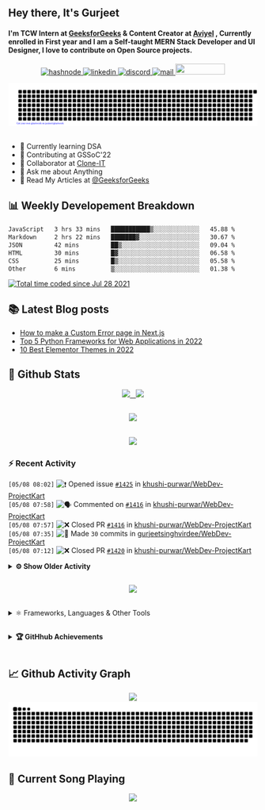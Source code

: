 ## Hey there, It's Gurjeet
#### I'm TCW Intern at [GeeksforGeeks](https://www.geeksforgeeks.org/) & Content Creator at [Aviyel](https://aviyel.com/discussions) , Currently enrolled in First year and I am a Self-taught MERN Stack Developer and UI Designer, I love to contribute on Open Source projects. 

<p align="center">
    <a href="https://gurjeet.hashnode.dev/" target="_blank">
    <img src="https://img.shields.io/badge/@gurjeetsingh-5C87FE?style=for-the-badge&logo=hashnode&logoColor=white" width="130" height="22" alt="hashnode">
    <a href="https://www.linkedin.com/in/gurjeet-singh-virdee-25a476199/" target="_blank">
    <img src="https://img.shields.io/badge/Gurjeet%20Singh%20Virdee-1976D2?style=for-the-badge&logo=linkedin&logoColor=white" width="150" height="22" alt="linkedin">
    <a href="https://discordapp.com/users/916597112882495510" target="_blank">
    <img src="https://img.shields.io/badge/@Guri-5865F2?style=for-the-badge&logo=discord&logoColor=white" width="80" height="22" alt="discord">
    <a href="https://leetcode.com/gurjeetsinghvirdee/" target="_blank">
    <img src="https://img.shields.io/badge/@gurjeetsinghvirdee-FFA116?style=for-the-badge&logo=leetcode&logoColor=white" width="150" height="22" alt="mail">
    <a href = "mailto: gurjeetsinghvirdee@gmail.com" target="_blank"><img src="https://img.shields.io/badge/Say, Hello-D74E43?style=for-the-badge&logo=gmail&logoColor=white" width="100" height="22"></a>
 </p>
 
<p align="center">
    <img src="https://github.com/gurjeetsinghvirdee/gurjeetsinghvirdee/blob/main/gitartwork.svg" />
</p>    
   
 
##         
        
<ul align="left">
  <li> 🏫 Currently learning DSA </li>
  <li> 💜 Contributing at GSSoC'22 </li>
  <li> 🤝 Collaborator at <a href="https://github.com/Rayman-Sodhi/Clone-IT"> Clone-IT </a></li>
  <li> 💬 Ask me about Anything </li>
  <li> 📕 Read My Articles at 
   <a href="https://auth.geeksforgeeks.org/user/gurjeetsinghvirdee/articles" target="_blank">@GeeksforGeeks</a>
 </li>
</ul>  
        
##        
  
## 📊 Weekly Developement Breakdown
  
<!--START_SECTION:waka-->

```text
JavaScript   3 hrs 33 mins   ███████████▒░░░░░░░░░░░░░   45.88 %
Markdown     2 hrs 22 mins   ███████▓░░░░░░░░░░░░░░░░░   30.67 %
JSON         42 mins         ██▒░░░░░░░░░░░░░░░░░░░░░░   09.04 %
HTML         30 mins         █▓░░░░░░░░░░░░░░░░░░░░░░░   06.58 %
CSS          25 mins         █▒░░░░░░░░░░░░░░░░░░░░░░░   05.58 %
Other        6 mins          ▒░░░░░░░░░░░░░░░░░░░░░░░░   01.38 %
```

<!--END_SECTION:waka--> 

<a href="https://wakatime.com/@ff7098eb-56b3-4619-bbbb-86aad0fce365"><img src="https://wakatime.com/badge/user/ff7098eb-56b3-4619-bbbb-86aad0fce365.svg?style=for-the-badge" alt="Total time coded since Jul 28 2021" /></a>
  
    
## 📚 Latest Blog posts
<!-- BLOG-POST-LIST:START -->
- [How to make a Custom Error page in Next.js](https://gurjeet.hashnode.dev/how-to-make-a-custom-error-page-in-nextjs)
- [Top 5 Python Frameworks for Web Applications in 2022](https://gurjeet.hashnode.dev/top-5-python-frameworks-for-web-applications-in-2022)
- [10 Best Elementor Themes in 2022](https://gurjeet.hashnode.dev/10-best-elementor-themes-in-2022)
<!-- BLOG-POST-LIST:END -->  
  
##
        
## 💫 Github Stats
        
<div align="center">
 <a href="https://github-readme-streak-stats.herokuapp.com/?user=gurjeetsinghvirdee&theme=synthwave" target="_blank">
   <img width="45%" src="https://github-readme-streak-stats.herokuapp.com/?user=gurjeetsinghvirdee&theme=synthwave" /> &nbsp;
 </a>
    
 <a href="https://github-readme-stats.vercel.app/api?username=gurjeetsinghvirdee&show_icons=true&theme=synthwave&include_all_commits=true" target="_blank">
  <img width="45%" src="https://github-readme-stats.vercel.app/api?username=gurjeetsinghvirdee&show_icons=true&theme=synthwave&include_all_commits=true" />
 </a>
</div>      
  
##
        
<div align="center">
   <a href="https://github-readme-stats.vercel.app/api/top-langs/?username=gurjeetsinghvirdee&layout=compact&hide=html&theme=synthwave" target="_blank">
       <img width="43%" src="https://github-readme-stats.vercel.app/api/top-langs/?username=gurjeetsinghvirdee&layout=compact&&theme=synthwave" />  
   </a> 
</div>   

##        
  
<p align="center">
  <img src="https://github-profile-summary-cards.vercel.app/api/cards/profile-details?username=gurjeetsinghvirdee&theme=dracula&hide_border=true" />
</p>
        
### ⚡ Recent Activity     
        
<!--START_SECTION:activity-->  
`[05/08 08:02]` <img alt="❗️" src="https://github.com/cheesits456/github-activity-readme/raw/master/icons/issue.png" align="top" height="18"> Opened issue [`#1425`](https://github.com//khushi-purwar/WebDev-ProjectKart/issues/1425 'Markdown IDE') in [khushi-purwar/WebDev-ProjectKart](https://github.com/khushi-purwar/WebDev-ProjectKart)  
`[05/08 07:58]` <img alt="🗣" src="https://github.com/cheesits456/github-activity-readme/raw/master/icons/comment.png" align="top" height="18"> Commented on [`#1416`](https://github.com//khushi-purwar/WebDev-ProjectKart/issues/1416 'Connect Four Game') in [khushi-purwar/WebDev-ProjectKart](https://github.com/khushi-purwar/WebDev-ProjectKart)  
`[05/08 07:57]` <img alt="❌" src="https://github.com/cheesits456/github-activity-readme/raw/master/icons/pr-close.png" align="top" height="18"> Closed PR [`#1416`](https://github.com//khushi-purwar/WebDev-ProjectKart/pull/1416 'Connect Four Game') in [khushi-purwar/WebDev-ProjectKart](https://github.com/khushi-purwar/WebDev-ProjectKart)  
`[05/08 07:35]` <img alt="📝" src="https://github.com/cheesits456/github-activity-readme/raw/master/icons/commit.png" align="top" height="18"> Made `30` commits in [gurjeetsinghvirdee/WebDev-ProjectKart](https://github.com/gurjeetsinghvirdee/WebDev-ProjectKart)  
`[05/08 07:12]` <img alt="❌" src="https://github.com/cheesits456/github-activity-readme/raw/master/icons/pr-close.png" align="top" height="18"> Closed PR [`#1420`](https://github.com//khushi-purwar/WebDev-ProjectKart/pull/1420 'Minor Change in Issue Template') in [khushi-purwar/WebDev-ProjectKart](https://github.com/khushi-purwar/WebDev-ProjectKart)  

<details><summary><b> ⚙️ Show Older Activity</b></summary>

`[05/08 07:11]` <img alt="❌" src="https://github.com/cheesits456/github-activity-readme/raw/master/icons/pr-close.png" align="top" height="18"> Closed PR [`#1414`](https://github.com//khushi-purwar/WebDev-ProjectKart/pull/1414 'Othello Board Web Game') in [khushi-purwar/WebDev-ProjectKart](https://github.com/khushi-purwar/WebDev-ProjectKart)  
`[05/08 07:11]` <img alt="🗣" src="https://github.com/cheesits456/github-activity-readme/raw/master/icons/comment.png" align="top" height="18"> Commented on [`#1414`](https://github.com//khushi-purwar/WebDev-ProjectKart/issues/1414 'Othello Board Web Game') in [khushi-purwar/WebDev-ProjectKart](https://github.com/khushi-purwar/WebDev-ProjectKart)  
`[05/08 06:56]` <img alt="📝" src="https://github.com/cheesits456/github-activity-readme/raw/master/icons/commit.png" align="top" height="18"> Made `2` commits in [khushi-purwar/WebDev-ProjectKart](https://github.com/khushi-purwar/WebDev-ProjectKart)  
`[05/08 06:56]` <img alt="🎉" src="https://github.com/cheesits456/github-activity-readme/raw/master/icons/merge.png" align="top" height="18"> Merged PR [`#1417`](https://github.com//khushi-purwar/WebDev-ProjectKart/pull/1417 'Main website UI and added all projects') in [khushi-purwar/WebDev-ProjectKart](https://github.com/khushi-purwar/WebDev-ProjectKart)  
`[05/08 06:56]` <img alt="❗️" src="https://github.com/cheesits456/github-activity-readme/raw/master/icons/issue.png" align="top" height="18"> Closed issue [`#1333`](https://github.com//khushi-purwar/WebDev-ProjectKart/issues/1333 'Fix the Ui of website + Link all projects') in [khushi-purwar/WebDev-ProjectKart](https://github.com/khushi-purwar/WebDev-ProjectKart)  
`[05/08 06:55]` <img alt="🔍" src="https://github.com/cheesits456/github-activity-readme/raw/master/icons/review.png" align="top" height="18"> Reviewed [`#1417`](https://github.com//khushi-purwar/WebDev-ProjectKart/pull/1417 'Main website UI and added all projects') in [khushi-purwar/WebDev-ProjectKart](https://github.com/khushi-purwar/WebDev-ProjectKart)  
`[05/08 06:35]` <img alt="🔍" src="https://github.com/cheesits456/github-activity-readme/raw/master/icons/review.png" align="top" height="18"> Reviewed [`#1224`](https://github.com//khushi-purwar/WebDev-ProjectKart/pull/1224 'Added Virtual Keyboard ') in [khushi-purwar/WebDev-ProjectKart](https://github.com/khushi-purwar/WebDev-ProjectKart)  
`[05/08 06:34]` <img alt="🗣" src="https://github.com/cheesits456/github-activity-readme/raw/master/icons/comment.png" align="top" height="18"> Commented on [`#1224`](https://github.com//khushi-purwar/WebDev-ProjectKart/issues/1224 'Added Virtual Keyboard ') in [khushi-purwar/WebDev-ProjectKart](https://github.com/khushi-purwar/WebDev-ProjectKart)  
`[05/08 06:03]` <img alt="🗣" src="https://github.com/cheesits456/github-activity-readme/raw/master/icons/comment.png" align="top" height="18"> Commented on [`#1224`](https://github.com//khushi-purwar/WebDev-ProjectKart/issues/1224 'Added Virtual Keyboard ') in [khushi-purwar/WebDev-ProjectKart](https://github.com/khushi-purwar/WebDev-ProjectKart)  
`[05/08 04:02]` <img alt="🗣" src="https://github.com/cheesits456/github-activity-readme/raw/master/icons/comment.png" align="top" height="18"> Commented on [`#1333`](https://github.com//khushi-purwar/WebDev-ProjectKart/issues/1333 'Fix the Ui of website + Link all projects') in [khushi-purwar/WebDev-ProjectKart](https://github.com/khushi-purwar/WebDev-ProjectKart)  
`[05/07 18:35]` <img alt="📝" src="https://github.com/cheesits456/github-activity-readme/raw/master/icons/commit.png" align="top" height="18"> Made `2` commits in [khushi-purwar/WebDev-ProjectKart](https://github.com/khushi-purwar/WebDev-ProjectKart)  
`[05/07 18:35]` <img alt="🎉" src="https://github.com/cheesits456/github-activity-readme/raw/master/icons/merge.png" align="top" height="18"> Merged PR [`#1354`](https://github.com//khushi-purwar/WebDev-ProjectKart/pull/1354 'Menu') in [khushi-purwar/WebDev-ProjectKart](https://github.com/khushi-purwar/WebDev-ProjectKart)  
`[05/07 18:35]` <img alt="❗️" src="https://github.com/cheesits456/github-activity-readme/raw/master/icons/issue.png" align="top" height="18"> Closed issue [`#1352`](https://github.com//khushi-purwar/WebDev-ProjectKart/issues/1352 'Animated Menu') in [khushi-purwar/WebDev-ProjectKart](https://github.com/khushi-purwar/WebDev-ProjectKart)  
`[05/07 18:35]` <img alt="🔍" src="https://github.com/cheesits456/github-activity-readme/raw/master/icons/review.png" align="top" height="18"> Reviewed [`#1354`](https://github.com//khushi-purwar/WebDev-ProjectKart/pull/1354 'Menu') in [khushi-purwar/WebDev-ProjectKart](https://github.com/khushi-purwar/WebDev-ProjectKart)  
`[05/07 18:32]` <img alt="🎉" src="https://github.com/cheesits456/github-activity-readme/raw/master/icons/merge.png" align="top" height="18"> Merged PR [`#1356`](https://github.com//khushi-purwar/WebDev-ProjectKart/pull/1356 'Add to cart') in [khushi-purwar/WebDev-ProjectKart](https://github.com/khushi-purwar/WebDev-ProjectKart)  
`[05/07 18:32]` <img alt="📝" src="https://github.com/cheesits456/github-activity-readme/raw/master/icons/commit.png" align="top" height="18"> Made `2` commits in [khushi-purwar/WebDev-ProjectKart](https://github.com/khushi-purwar/WebDev-ProjectKart)  
`[05/07 18:32]` <img alt="❗️" src="https://github.com/cheesits456/github-activity-readme/raw/master/icons/issue.png" align="top" height="18"> Closed issue [`#1355`](https://github.com//khushi-purwar/WebDev-ProjectKart/issues/1355 'Add to Cart') in [khushi-purwar/WebDev-ProjectKart](https://github.com/khushi-purwar/WebDev-ProjectKart)  
`[05/07 18:32]` <img alt="🔍" src="https://github.com/cheesits456/github-activity-readme/raw/master/icons/review.png" align="top" height="18"> Reviewed [`#1356`](https://github.com//khushi-purwar/WebDev-ProjectKart/pull/1356 'Add to cart') in [khushi-purwar/WebDev-ProjectKart](https://github.com/khushi-purwar/WebDev-ProjectKart)  
`[05/07 18:25]` <img alt="📝" src="https://github.com/cheesits456/github-activity-readme/raw/master/icons/commit.png" align="top" height="18"> Made `2` commits in [khushi-purwar/WebDev-ProjectKart](https://github.com/khushi-purwar/WebDev-ProjectKart)  
`[05/07 18:25]` <img alt="🎉" src="https://github.com/cheesits456/github-activity-readme/raw/master/icons/merge.png" align="top" height="18"> Merged PR [`#1387`](https://github.com//khushi-purwar/WebDev-ProjectKart/pull/1387 'Added Drag and Drop website') in [khushi-purwar/WebDev-ProjectKart](https://github.com/khushi-purwar/WebDev-ProjectKart)  
`[05/07 18:25]` <img alt="❗️" src="https://github.com/cheesits456/github-activity-readme/raw/master/icons/issue.png" align="top" height="18"> Closed issue [`#1371`](https://github.com//khushi-purwar/WebDev-ProjectKart/issues/1371 'Drag and drop image website') in [khushi-purwar/WebDev-ProjectKart](https://github.com/khushi-purwar/WebDev-ProjectKart)  
`[05/07 18:24]` <img alt="🔍" src="https://github.com/cheesits456/github-activity-readme/raw/master/icons/review.png" align="top" height="18"> Reviewed [`#1387`](https://github.com//khushi-purwar/WebDev-ProjectKart/pull/1387 'Added Drag and Drop website') in [khushi-purwar/WebDev-ProjectKart](https://github.com/khushi-purwar/WebDev-ProjectKart)  
`[05/07 18:21]` <img alt="📝" src="https://github.com/cheesits456/github-activity-readme/raw/master/icons/commit.png" align="top" height="18"> Made `1` commit in [gurjeetsinghvirdee/WebDev-ProjectKart](https://github.com/gurjeetsinghvirdee/WebDev-ProjectKart)  
`[05/07 18:20]` <img alt="❗️" src="https://github.com/cheesits456/github-activity-readme/raw/master/icons/issue.png" align="top" height="18"> Closed issue [`#1310`](https://github.com//khushi-purwar/WebDev-ProjectKart/issues/1310 'Pacmac Game') in [khushi-purwar/WebDev-ProjectKart](https://github.com/khushi-purwar/WebDev-ProjectKart)  
`[05/07 18:20]` <img alt="📝" src="https://github.com/cheesits456/github-activity-readme/raw/master/icons/commit.png" align="top" height="18"> Made `3` commits in [khushi-purwar/WebDev-ProjectKart](https://github.com/khushi-purwar/WebDev-ProjectKart)  
`[05/07 18:20]` <img alt="🎉" src="https://github.com/cheesits456/github-activity-readme/raw/master/icons/merge.png" align="top" height="18"> Merged PR [`#1376`](https://github.com//khushi-purwar/WebDev-ProjectKart/pull/1376 'Pacman game') in [khushi-purwar/WebDev-ProjectKart](https://github.com/khushi-purwar/WebDev-ProjectKart)  
`[05/07 18:19]` <img alt="🔍" src="https://github.com/cheesits456/github-activity-readme/raw/master/icons/review.png" align="top" height="18"> Reviewed [`#1376`](https://github.com//khushi-purwar/WebDev-ProjectKart/pull/1376 'Pacman game') in [khushi-purwar/WebDev-ProjectKart](https://github.com/khushi-purwar/WebDev-ProjectKart)  
`[05/07 18:19]` <img alt="❗️" src="https://github.com/cheesits456/github-activity-readme/raw/master/icons/issue.png" align="top" height="18"> Closed issue [`#1377`](https://github.com//khushi-purwar/WebDev-ProjectKart/issues/1377 'Quiz App ') in [khushi-purwar/WebDev-ProjectKart](https://github.com/khushi-purwar/WebDev-ProjectKart)  
`[05/07 18:19]` <img alt="📝" src="https://github.com/cheesits456/github-activity-readme/raw/master/icons/commit.png" align="top" height="18"> Made `10` commits in [khushi-purwar/WebDev-ProjectKart](https://github.com/khushi-purwar/WebDev-ProjectKart)  
`[05/07 18:19]` <img alt="🎉" src="https://github.com/cheesits456/github-activity-readme/raw/master/icons/merge.png" align="top" height="18"> Merged PR [`#1378`](https://github.com//khushi-purwar/WebDev-ProjectKart/pull/1378 'Added Quiz app') in [khushi-purwar/WebDev-ProjectKart](https://github.com/khushi-purwar/WebDev-ProjectKart)  
`[05/07 18:18]` <img alt="🔍" src="https://github.com/cheesits456/github-activity-readme/raw/master/icons/review.png" align="top" height="18"> Reviewed [`#1378`](https://github.com//khushi-purwar/WebDev-ProjectKart/pull/1378 'Added Quiz app') in [khushi-purwar/WebDev-ProjectKart](https://github.com/khushi-purwar/WebDev-ProjectKart)  
`[05/07 18:17]` <img alt="📝" src="https://github.com/cheesits456/github-activity-readme/raw/master/icons/commit.png" align="top" height="18"> Made `3` commits in [khushi-purwar/WebDev-ProjectKart](https://github.com/khushi-purwar/WebDev-ProjectKart)  
`[05/07 18:17]` <img alt="🎉" src="https://github.com/cheesits456/github-activity-readme/raw/master/icons/merge.png" align="top" height="18"> Merged PR [`#1369`](https://github.com//khushi-purwar/WebDev-ProjectKart/pull/1369 'Nft') in [khushi-purwar/WebDev-ProjectKart](https://github.com/khushi-purwar/WebDev-ProjectKart)  
`[05/07 18:17]` <img alt="❗️" src="https://github.com/cheesits456/github-activity-readme/raw/master/icons/issue.png" align="top" height="18"> Closed issue [`#1357`](https://github.com//khushi-purwar/WebDev-ProjectKart/issues/1357 'Cool Nft Viewer') in [khushi-purwar/WebDev-ProjectKart](https://github.com/khushi-purwar/WebDev-ProjectKart)  
`[05/07 18:17]` <img alt="🔍" src="https://github.com/cheesits456/github-activity-readme/raw/master/icons/review.png" align="top" height="18"> Reviewed [`#1369`](https://github.com//khushi-purwar/WebDev-ProjectKart/pull/1369 'Nft') in [khushi-purwar/WebDev-ProjectKart](https://github.com/khushi-purwar/WebDev-ProjectKart)  
`[05/07 18:16]` <img alt="📝" src="https://github.com/cheesits456/github-activity-readme/raw/master/icons/commit.png" align="top" height="18"> Made `2` commits in [khushi-purwar/WebDev-ProjectKart](https://github.com/khushi-purwar/WebDev-ProjectKart)  
`[05/07 18:16]` <img alt="🎉" src="https://github.com/cheesits456/github-activity-readme/raw/master/icons/merge.png" align="top" height="18"> Merged PR [`#1368`](https://github.com//khushi-purwar/WebDev-ProjectKart/pull/1368 'Added digital calculator') in [khushi-purwar/WebDev-ProjectKart](https://github.com/khushi-purwar/WebDev-ProjectKart)  
`[05/07 18:16]` <img alt="❗️" src="https://github.com/cheesits456/github-activity-readme/raw/master/icons/issue.png" align="top" height="18"> Closed issue [`#1345`](https://github.com//khushi-purwar/WebDev-ProjectKart/issues/1345 'Digital calculator') in [khushi-purwar/WebDev-ProjectKart](https://github.com/khushi-purwar/WebDev-ProjectKart)  
`[05/07 18:16]` <img alt="🔍" src="https://github.com/cheesits456/github-activity-readme/raw/master/icons/review.png" align="top" height="18"> Reviewed [`#1368`](https://github.com//khushi-purwar/WebDev-ProjectKart/pull/1368 'Added digital calculator') in [khushi-purwar/WebDev-ProjectKart](https://github.com/khushi-purwar/WebDev-ProjectKart)  
`[05/07 18:15]` <img alt="📝" src="https://github.com/cheesits456/github-activity-readme/raw/master/icons/commit.png" align="top" height="18"> Made `2` commits in [khushi-purwar/WebDev-ProjectKart](https://github.com/khushi-purwar/WebDev-ProjectKart)  
`[05/07 18:15]` <img alt="🎉" src="https://github.com/cheesits456/github-activity-readme/raw/master/icons/merge.png" align="top" height="18"> Merged PR [`#1372`](https://github.com//khushi-purwar/WebDev-ProjectKart/pull/1372 'Added Movie review website') in [khushi-purwar/WebDev-ProjectKart](https://github.com/khushi-purwar/WebDev-ProjectKart)  
`[05/07 18:15]` <img alt="❗️" src="https://github.com/cheesits456/github-activity-readme/raw/master/icons/issue.png" align="top" height="18"> Closed issue [`#1189`](https://github.com//khushi-purwar/WebDev-ProjectKart/issues/1189 'Adding Movie review and trailer viewer website') in [khushi-purwar/WebDev-ProjectKart](https://github.com/khushi-purwar/WebDev-ProjectKart)  
`[05/07 18:14]` <img alt="🔍" src="https://github.com/cheesits456/github-activity-readme/raw/master/icons/review.png" align="top" height="18"> Reviewed [`#1372`](https://github.com//khushi-purwar/WebDev-ProjectKart/pull/1372 'Added Movie review website') in [khushi-purwar/WebDev-ProjectKart](https://github.com/khushi-purwar/WebDev-ProjectKart)  
`[05/07 18:14]` <img alt="📝" src="https://github.com/cheesits456/github-activity-readme/raw/master/icons/commit.png" align="top" height="18"> Made `2` commits in [khushi-purwar/WebDev-ProjectKart](https://github.com/khushi-purwar/WebDev-ProjectKart)  
`[05/07 18:14]` <img alt="🎉" src="https://github.com/cheesits456/github-activity-readme/raw/master/icons/merge.png" align="top" height="18"> Merged PR [`#1362`](https://github.com//khushi-purwar/WebDev-ProjectKart/pull/1362 'Added news taking website') in [khushi-purwar/WebDev-ProjectKart](https://github.com/khushi-purwar/WebDev-ProjectKart)  
`[05/07 18:14]` <img alt="❗️" src="https://github.com/cheesits456/github-activity-readme/raw/master/icons/issue.png" align="top" height="18"> Closed issue [`#1344`](https://github.com//khushi-purwar/WebDev-ProjectKart/issues/1344 'News website') in [khushi-purwar/WebDev-ProjectKart](https://github.com/khushi-purwar/WebDev-ProjectKart)  
`[05/07 18:13]` <img alt="🔍" src="https://github.com/cheesits456/github-activity-readme/raw/master/icons/review.png" align="top" height="18"> Reviewed [`#1362`](https://github.com//khushi-purwar/WebDev-ProjectKart/pull/1362 'Added news taking website') in [khushi-purwar/WebDev-ProjectKart](https://github.com/khushi-purwar/WebDev-ProjectKart)  
`[05/07 18:12]` <img alt="✅" src="https://github.com/cheesits456/github-activity-readme/raw/master/icons/pr-open.png" align="top" height="18"> Opened PR [`#1392`](https://github.com//khushi-purwar/WebDev-ProjectKart/pull/1392 'Skype Clone') in [khushi-purwar/WebDev-ProjectKart](https://github.com/khushi-purwar/WebDev-ProjectKart)  
`[05/07 18:10]` <img alt="❗️" src="https://github.com/cheesits456/github-activity-readme/raw/master/icons/issue.png" align="top" height="18"> Opened issue [`#1391`](https://github.com//khushi-purwar/WebDev-ProjectKart/issues/1391 'Skype clone') in [khushi-purwar/WebDev-ProjectKart](https://github.com/khushi-purwar/WebDev-ProjectKart)  
`[05/07 18:09]` <img alt="📂" src="https://github.com/cheesits456/github-activity-readme/raw/master/icons/create-branch.png" align="top" height="18"> Created branch [`skype`](https://github.com/gurjeetsinghvirdee/WebDev-ProjectKart/tree/skype) in [gurjeetsinghvirdee/WebDev-ProjectKart](https://github.com/gurjeetsinghvirdee/WebDev-ProjectKart)  
`[05/07 17:57]` <img alt="📝" src="https://github.com/cheesits456/github-activity-readme/raw/master/icons/commit.png" align="top" height="18"> Made `8` commits in [gurjeetsinghvirdee/WebDev-ProjectKart](https://github.com/gurjeetsinghvirdee/WebDev-ProjectKart)  
`[05/07 17:56]` <img alt="🎉" src="https://github.com/cheesits456/github-activity-readme/raw/master/icons/merge.png" align="top" height="18"> Merged PR [`#1373`](https://github.com//khushi-purwar/WebDev-ProjectKart/pull/1373 'Rocket Animation') in [khushi-purwar/WebDev-ProjectKart](https://github.com/khushi-purwar/WebDev-ProjectKart)  
`[05/07 17:56]` <img alt="📝" src="https://github.com/cheesits456/github-activity-readme/raw/master/icons/commit.png" align="top" height="18"> Made `2` commits in [khushi-purwar/WebDev-ProjectKart](https://github.com/khushi-purwar/WebDev-ProjectKart)  
`[05/07 17:56]` <img alt="❗️" src="https://github.com/cheesits456/github-activity-readme/raw/master/icons/issue.png" align="top" height="18"> Closed issue [`#1370`](https://github.com//khushi-purwar/WebDev-ProjectKart/issues/1370 'Rocket Drive') in [khushi-purwar/WebDev-ProjectKart](https://github.com/khushi-purwar/WebDev-ProjectKart)  
`[05/07 17:55]` <img alt="🔍" src="https://github.com/cheesits456/github-activity-readme/raw/master/icons/review.png" align="top" height="18"> Reviewed [`#1373`](https://github.com//khushi-purwar/WebDev-ProjectKart/pull/1373 'Rocket Animation') in [khushi-purwar/WebDev-ProjectKart](https://github.com/khushi-purwar/WebDev-ProjectKart)  
`[05/07 17:54]` <img alt="📝" src="https://github.com/cheesits456/github-activity-readme/raw/master/icons/commit.png" align="top" height="18"> Made `4` commits in [khushi-purwar/WebDev-ProjectKart](https://github.com/khushi-purwar/WebDev-ProjectKart)  
`[05/07 17:54]` <img alt="🎉" src="https://github.com/cheesits456/github-activity-readme/raw/master/icons/merge.png" align="top" height="18"> Merged PR [`#1379`](https://github.com//khushi-purwar/WebDev-ProjectKart/pull/1379 'Find me') in [khushi-purwar/WebDev-ProjectKart](https://github.com/khushi-purwar/WebDev-ProjectKart)  
`[05/07 17:54]` <img alt="❗️" src="https://github.com/cheesits456/github-activity-readme/raw/master/icons/issue.png" align="top" height="18"> Closed issue [`#1283`](https://github.com//khushi-purwar/WebDev-ProjectKart/issues/1283 'Find me!') in [khushi-purwar/WebDev-ProjectKart](https://github.com/khushi-purwar/WebDev-ProjectKart)  
`[05/07 17:54]` <img alt="🔍" src="https://github.com/cheesits456/github-activity-readme/raw/master/icons/review.png" align="top" height="18"> Reviewed [`#1379`](https://github.com//khushi-purwar/WebDev-ProjectKart/pull/1379 'Find me') in [khushi-purwar/WebDev-ProjectKart](https://github.com/khushi-purwar/WebDev-ProjectKart)  
`[05/07 17:53]` <img alt="📝" src="https://github.com/cheesits456/github-activity-readme/raw/master/icons/commit.png" align="top" height="18"> Made `2` commits in [khushi-purwar/WebDev-ProjectKart](https://github.com/khushi-purwar/WebDev-ProjectKart)  
`[05/07 17:53]` <img alt="🎉" src="https://github.com/cheesits456/github-activity-readme/raw/master/icons/merge.png" align="top" height="18"> Merged PR [`#1388`](https://github.com//khushi-purwar/WebDev-ProjectKart/pull/1388 'Added covid-19 website') in [khushi-purwar/WebDev-ProjectKart](https://github.com/khushi-purwar/WebDev-ProjectKart)  
`[05/07 17:53]` <img alt="❗️" src="https://github.com/cheesits456/github-activity-readme/raw/master/icons/issue.png" align="top" height="18"> Closed issue [`#1348`](https://github.com//khushi-purwar/WebDev-ProjectKart/issues/1348 'Coronavirus information website') in [khushi-purwar/WebDev-ProjectKart](https://github.com/khushi-purwar/WebDev-ProjectKart)  
`[05/07 17:53]` <img alt="🔍" src="https://github.com/cheesits456/github-activity-readme/raw/master/icons/review.png" align="top" height="18"> Reviewed [`#1388`](https://github.com//khushi-purwar/WebDev-ProjectKart/pull/1388 'Added covid-19 website') in [khushi-purwar/WebDev-ProjectKart](https://github.com/khushi-purwar/WebDev-ProjectKart)  
`[05/07 17:51]` <img alt="📝" src="https://github.com/cheesits456/github-activity-readme/raw/master/icons/commit.png" align="top" height="18"> Made `15` commits in [gurjeetsinghvirdee/WebDev-ProjectKart](https://github.com/gurjeetsinghvirdee/WebDev-ProjectKart)  
`[05/07 17:24]` <img alt="📝" src="https://github.com/cheesits456/github-activity-readme/raw/master/icons/commit.png" align="top" height="18"> Made `2` commits in [khushi-purwar/WebDev-ProjectKart](https://github.com/khushi-purwar/WebDev-ProjectKart)  
`[05/07 17:24]` <img alt="🎉" src="https://github.com/cheesits456/github-activity-readme/raw/master/icons/merge.png" align="top" height="18"> Merged PR [`#1386`](https://github.com//khushi-purwar/WebDev-ProjectKart/pull/1386 'Advance mp3 player files added') in [khushi-purwar/WebDev-ProjectKart](https://github.com/khushi-purwar/WebDev-ProjectKart)  
`[05/07 17:24]` <img alt="❗️" src="https://github.com/cheesits456/github-activity-readme/raw/master/icons/issue.png" align="top" height="18"> Closed issue [`#1335`](https://github.com//khushi-purwar/WebDev-ProjectKart/issues/1335 'Advance Mp3 player (Spotify Clone)') in [khushi-purwar/WebDev-ProjectKart](https://github.com/khushi-purwar/WebDev-ProjectKart)  
`[05/07 17:24]` <img alt="🔍" src="https://github.com/cheesits456/github-activity-readme/raw/master/icons/review.png" align="top" height="18"> Reviewed [`#1386`](https://github.com//khushi-purwar/WebDev-ProjectKart/pull/1386 'Advance mp3 player files added') in [khushi-purwar/WebDev-ProjectKart](https://github.com/khushi-purwar/WebDev-ProjectKart)  
`[05/07 17:08]` <img alt="🗣" src="https://github.com/cheesits456/github-activity-readme/raw/master/icons/comment.png" align="top" height="18"> Commented on [`#1353`](https://github.com//khushi-purwar/WebDev-ProjectKart/issues/1353 'Car game') in [khushi-purwar/WebDev-ProjectKart](https://github.com/khushi-purwar/WebDev-ProjectKart)  
`[05/07 17:07]` <img alt="🎉" src="https://github.com/cheesits456/github-activity-readme/raw/master/icons/merge.png" align="top" height="18"> Merged PR [`#1385`](https://github.com//khushi-purwar/WebDev-ProjectKart/pull/1385 'Email Extractor') in [khushi-purwar/WebDev-ProjectKart](https://github.com/khushi-purwar/WebDev-ProjectKart)  
`[05/07 17:07]` <img alt="📝" src="https://github.com/cheesits456/github-activity-readme/raw/master/icons/commit.png" align="top" height="18"> Made `3` commits in [khushi-purwar/WebDev-ProjectKart](https://github.com/khushi-purwar/WebDev-ProjectKart)  
`[05/07 17:07]` <img alt="❗️" src="https://github.com/cheesits456/github-activity-readme/raw/master/icons/issue.png" align="top" height="18"> Closed issue [`#1306`](https://github.com//khushi-purwar/WebDev-ProjectKart/issues/1306 'Email Extractor') in [khushi-purwar/WebDev-ProjectKart](https://github.com/khushi-purwar/WebDev-ProjectKart)  
`[05/07 17:06]` <img alt="🔍" src="https://github.com/cheesits456/github-activity-readme/raw/master/icons/review.png" align="top" height="18"> Reviewed [`#1385`](https://github.com//khushi-purwar/WebDev-ProjectKart/pull/1385 'Email Extractor') in [khushi-purwar/WebDev-ProjectKart](https://github.com/khushi-purwar/WebDev-ProjectKart)  
`[05/07 17:05]` <img alt="📝" src="https://github.com/cheesits456/github-activity-readme/raw/master/icons/commit.png" align="top" height="18"> Made `2` commits in [khushi-purwar/WebDev-ProjectKart](https://github.com/khushi-purwar/WebDev-ProjectKart)  
`[05/07 17:05]` <img alt="🎉" src="https://github.com/cheesits456/github-activity-readme/raw/master/icons/merge.png" align="top" height="18"> Merged PR [`#1353`](https://github.com//khushi-purwar/WebDev-ProjectKart/pull/1353 'Car game') in [khushi-purwar/WebDev-ProjectKart](https://github.com/khushi-purwar/WebDev-ProjectKart)  
`[05/07 17:05]` <img alt="❗️" src="https://github.com/cheesits456/github-activity-readme/raw/master/icons/issue.png" align="top" height="18"> Closed issue [`#1351`](https://github.com//khushi-purwar/WebDev-ProjectKart/issues/1351 'Car Game') in [khushi-purwar/WebDev-ProjectKart](https://github.com/khushi-purwar/WebDev-ProjectKart)  
`[05/07 17:04]` <img alt="🔍" src="https://github.com/cheesits456/github-activity-readme/raw/master/icons/review.png" align="top" height="18"> Reviewed [`#1353`](https://github.com//khushi-purwar/WebDev-ProjectKart/pull/1353 'Car game') in [khushi-purwar/WebDev-ProjectKart](https://github.com/khushi-purwar/WebDev-ProjectKart)  
`[05/07 17:03]` <img alt="📝" src="https://github.com/cheesits456/github-activity-readme/raw/master/icons/commit.png" align="top" height="18"> Made `2` commits in [khushi-purwar/WebDev-ProjectKart](https://github.com/khushi-purwar/WebDev-ProjectKart)  
`[05/07 17:03]` <img alt="🎉" src="https://github.com/cheesits456/github-activity-readme/raw/master/icons/merge.png" align="top" height="18"> Merged PR [`#1383`](https://github.com//khushi-purwar/WebDev-ProjectKart/pull/1383 'Speech Command Listener ') in [khushi-purwar/WebDev-ProjectKart](https://github.com/khushi-purwar/WebDev-ProjectKart)  
`[05/07 17:03]` <img alt="❗️" src="https://github.com/cheesits456/github-activity-readme/raw/master/icons/issue.png" align="top" height="18"> Closed issue [`#1336`](https://github.com//khushi-purwar/WebDev-ProjectKart/issues/1336 'Speech Command Listener') in [khushi-purwar/WebDev-ProjectKart](https://github.com/khushi-purwar/WebDev-ProjectKart)  
`[05/07 17:03]` <img alt="🔍" src="https://github.com/cheesits456/github-activity-readme/raw/master/icons/review.png" align="top" height="18"> Reviewed [`#1383`](https://github.com//khushi-purwar/WebDev-ProjectKart/pull/1383 'Speech Command Listener ') in [khushi-purwar/WebDev-ProjectKart](https://github.com/khushi-purwar/WebDev-ProjectKart)  
`[05/07 17:02]` <img alt="📝" src="https://github.com/cheesits456/github-activity-readme/raw/master/icons/commit.png" align="top" height="18"> Made `2` commits in [khushi-purwar/WebDev-ProjectKart](https://github.com/khushi-purwar/WebDev-ProjectKart)  
`[05/07 17:02]` <img alt="❗️" src="https://github.com/cheesits456/github-activity-readme/raw/master/icons/issue.png" align="top" height="18"> Closed issue [`#1346`](https://github.com//khushi-purwar/WebDev-ProjectKart/issues/1346 'Get and post  request making  website') in [khushi-purwar/WebDev-ProjectKart](https://github.com/khushi-purwar/WebDev-ProjectKart)  
`[05/07 17:02]` <img alt="🎉" src="https://github.com/cheesits456/github-activity-readme/raw/master/icons/merge.png" align="top" height="18"> Merged PR [`#1380`](https://github.com//khushi-purwar/WebDev-ProjectKart/pull/1380 'Added PostMaster website') in [khushi-purwar/WebDev-ProjectKart](https://github.com/khushi-purwar/WebDev-ProjectKart)  
`[05/07 17:01]` <img alt="🔍" src="https://github.com/cheesits456/github-activity-readme/raw/master/icons/review.png" align="top" height="18"> Reviewed [`#1380`](https://github.com//khushi-purwar/WebDev-ProjectKart/pull/1380 'Added PostMaster website') in [khushi-purwar/WebDev-ProjectKart](https://github.com/khushi-purwar/WebDev-ProjectKart)  
`[05/07 16:40]` <img alt="📝" src="https://github.com/cheesits456/github-activity-readme/raw/master/icons/commit.png" align="top" height="18"> Made `1` commit in [gurjeetsinghvirdee/WebDev-ProjectKart](https://github.com/gurjeetsinghvirdee/WebDev-ProjectKart)  
`[05/07 16:38]` <img alt="✅" src="https://github.com/cheesits456/github-activity-readme/raw/master/icons/pr-open.png" align="top" height="18"> Opened PR [`#1384`](https://github.com//khushi-purwar/WebDev-ProjectKart/pull/1384 'Unsplash Clone') in [khushi-purwar/WebDev-ProjectKart](https://github.com/khushi-purwar/WebDev-ProjectKart)  
`[05/07 16:34]` <img alt="📝" src="https://github.com/cheesits456/github-activity-readme/raw/master/icons/commit.png" align="top" height="18"> Made `4` commits in [khushi-purwar/WebDev-ProjectKart](https://github.com/khushi-purwar/WebDev-ProjectKart)  
`[05/07 16:34]` <img alt="🎉" src="https://github.com/cheesits456/github-activity-readme/raw/master/icons/merge.png" align="top" height="18"> Merged PR [`#1381`](https://github.com//khushi-purwar/WebDev-ProjectKart/pull/1381 'furniture store website ') in [khushi-purwar/WebDev-ProjectKart](https://github.com/khushi-purwar/WebDev-ProjectKart)  
`[05/07 16:31]` <img alt="🔍" src="https://github.com/cheesits456/github-activity-readme/raw/master/icons/review.png" align="top" height="18"> Reviewed [`#1381`](https://github.com//khushi-purwar/WebDev-ProjectKart/pull/1381 'furniture store website ') in [khushi-purwar/WebDev-ProjectKart](https://github.com/khushi-purwar/WebDev-ProjectKart)  
`[05/07 16:26]` <img alt="🔍" src="https://github.com/cheesits456/github-activity-readme/raw/master/icons/review.png" align="top" height="18"> Reviewed [`#1381`](https://github.com//khushi-purwar/WebDev-ProjectKart/pull/1381 'furniture store website ') in [khushi-purwar/WebDev-ProjectKart](https://github.com/khushi-purwar/WebDev-ProjectKart)  
`[05/07 16:23]` <img alt="📂" src="https://github.com/cheesits456/github-activity-readme/raw/master/icons/create-branch.png" align="top" height="18"> Created branch [`splash`](https://github.com/gurjeetsinghvirdee/WebDev-ProjectKart/tree/splash) in [gurjeetsinghvirdee/WebDev-ProjectKart](https://github.com/gurjeetsinghvirdee/WebDev-ProjectKart)  
`[05/07 16:21]` <img alt="❗️" src="https://github.com/cheesits456/github-activity-readme/raw/master/icons/issue.png" align="top" height="18"> Opened issue [`#1382`](https://github.com//khushi-purwar/WebDev-ProjectKart/issues/1382 'Unsplash Clone') in [khushi-purwar/WebDev-ProjectKart](https://github.com/khushi-purwar/WebDev-ProjectKart)  
`[05/07 15:55]` <img alt="🗣" src="https://github.com/cheesits456/github-activity-readme/raw/master/icons/comment.png" align="top" height="18"> Commented on [`#1375`](https://github.com//khushi-purwar/WebDev-ProjectKart/issues/1375 'Plagiarism Checker App') in [khushi-purwar/WebDev-ProjectKart](https://github.com/khushi-purwar/WebDev-ProjectKart)  
`[05/07 15:12]` <img alt="🗣" src="https://github.com/cheesits456/github-activity-readme/raw/master/icons/comment.png" align="top" height="18"> Commented on [`#1371`](https://github.com//khushi-purwar/WebDev-ProjectKart/issues/1371 'Drag and drop image website') in [khushi-purwar/WebDev-ProjectKart](https://github.com/khushi-purwar/WebDev-ProjectKart)  
`[05/07 14:54]` <img alt="📝" src="https://github.com/cheesits456/github-activity-readme/raw/master/icons/commit.png" align="top" height="18"> Made `2` commits in [gurjeetsinghvirdee/WebDev-ProjectKart](https://github.com/gurjeetsinghvirdee/WebDev-ProjectKart)  
`[05/07 14:51]` <img alt="🗣" src="https://github.com/cheesits456/github-activity-readme/raw/master/icons/comment.png" align="top" height="18"> Commented on [`#1333`](https://github.com//khushi-purwar/WebDev-ProjectKart/issues/1333 'Fix the Ui of website + Link all projects') in [khushi-purwar/WebDev-ProjectKart](https://github.com/khushi-purwar/WebDev-ProjectKart)  
`[05/07 14:50]` <img alt="📝" src="https://github.com/cheesits456/github-activity-readme/raw/master/icons/commit.png" align="top" height="18"> Made `2` commits in [khushi-purwar/WebDev-ProjectKart](https://github.com/khushi-purwar/WebDev-ProjectKart)  
`[05/07 14:50]` <img alt="🎉" src="https://github.com/cheesits456/github-activity-readme/raw/master/icons/merge.png" align="top" height="18"> Merged PR [`#1367`](https://github.com//khushi-purwar/WebDev-ProjectKart/pull/1367 'deleted some projects') in [khushi-purwar/WebDev-ProjectKart](https://github.com/khushi-purwar/WebDev-ProjectKart)  
`[05/07 14:50]` <img alt="✅" src="https://github.com/cheesits456/github-activity-readme/raw/master/icons/pr-open.png" align="top" height="18"> Opened PR [`#1367`](https://github.com//khushi-purwar/WebDev-ProjectKart/pull/1367 'deleted some projects') in [khushi-purwar/WebDev-ProjectKart](https://github.com/khushi-purwar/WebDev-ProjectKart)  
`[05/07 14:40]` <img alt="📂" src="https://github.com/cheesits456/github-activity-readme/raw/master/icons/create-branch.png" align="top" height="18"> Created branch [`del`](https://github.com/gurjeetsinghvirdee/WebDev-ProjectKart/tree/del) in [gurjeetsinghvirdee/WebDev-ProjectKart](https://github.com/gurjeetsinghvirdee/WebDev-ProjectKart)  
`[05/07 14:38]` <img alt="📝" src="https://github.com/cheesits456/github-activity-readme/raw/master/icons/commit.png" align="top" height="18"> Made `9` commits in [gurjeetsinghvirdee/WebDev-ProjectKart](https://github.com/gurjeetsinghvirdee/WebDev-ProjectKart)  
`[05/07 14:38]` <img alt="🎉" src="https://github.com/cheesits456/github-activity-readme/raw/master/icons/merge.png" align="top" height="18"> Merged PR [`#1358`](https://github.com//khushi-purwar/WebDev-ProjectKart/pull/1358 'Added Finder site') in [khushi-purwar/WebDev-ProjectKart](https://github.com/khushi-purwar/WebDev-ProjectKart)  
`[05/07 14:38]` <img alt="📝" src="https://github.com/cheesits456/github-activity-readme/raw/master/icons/commit.png" align="top" height="18"> Made `3` commits in [khushi-purwar/WebDev-ProjectKart](https://github.com/khushi-purwar/WebDev-ProjectKart)  
`[05/07 14:38]` <img alt="❗️" src="https://github.com/cheesits456/github-activity-readme/raw/master/icons/issue.png" align="top" height="18"> Closed issue [`#1196`](https://github.com//khushi-purwar/WebDev-ProjectKart/issues/1196 'Add Finder site') in [khushi-purwar/WebDev-ProjectKart](https://github.com/khushi-purwar/WebDev-ProjectKart)  
`[05/07 14:37]` <img alt="🔍" src="https://github.com/cheesits456/github-activity-readme/raw/master/icons/review.png" align="top" height="18"> Reviewed [`#1358`](https://github.com//khushi-purwar/WebDev-ProjectKart/pull/1358 'Added Finder site') in [khushi-purwar/WebDev-ProjectKart](https://github.com/khushi-purwar/WebDev-ProjectKart)  
`[05/07 14:36]` <img alt="📝" src="https://github.com/cheesits456/github-activity-readme/raw/master/icons/commit.png" align="top" height="18"> Made `2` commits in [khushi-purwar/WebDev-ProjectKart](https://github.com/khushi-purwar/WebDev-ProjectKart)  
`[05/07 14:36]` <img alt="🎉" src="https://github.com/cheesits456/github-activity-readme/raw/master/icons/merge.png" align="top" height="18"> Merged PR [`#1360`](https://github.com//khushi-purwar/WebDev-ProjectKart/pull/1360 'Added notes taking website') in [khushi-purwar/WebDev-ProjectKart](https://github.com/khushi-purwar/WebDev-ProjectKart)  
`[05/07 14:36]` <img alt="❗️" src="https://github.com/cheesits456/github-activity-readme/raw/master/icons/issue.png" align="top" height="18"> Closed issue [`#1342`](https://github.com//khushi-purwar/WebDev-ProjectKart/issues/1342 'Notes taking website') in [khushi-purwar/WebDev-ProjectKart](https://github.com/khushi-purwar/WebDev-ProjectKart)  
`[05/07 14:35]` <img alt="🔍" src="https://github.com/cheesits456/github-activity-readme/raw/master/icons/review.png" align="top" height="18"> Reviewed [`#1360`](https://github.com//khushi-purwar/WebDev-ProjectKart/pull/1360 'Added notes taking website') in [khushi-purwar/WebDev-ProjectKart](https://github.com/khushi-purwar/WebDev-ProjectKart)  
`[05/07 14:33]` <img alt="🗣" src="https://github.com/cheesits456/github-activity-readme/raw/master/icons/comment.png" align="top" height="18"> Commented on [`#1353`](https://github.com//khushi-purwar/WebDev-ProjectKart/issues/1353 'Car game') in [khushi-purwar/WebDev-ProjectKart](https://github.com/khushi-purwar/WebDev-ProjectKart)  
`[05/07 14:31]` <img alt="📝" src="https://github.com/cheesits456/github-activity-readme/raw/master/icons/commit.png" align="top" height="18"> Made `4` commits in [khushi-purwar/WebDev-ProjectKart](https://github.com/khushi-purwar/WebDev-ProjectKart)  
`[05/07 14:31]` <img alt="🎉" src="https://github.com/cheesits456/github-activity-readme/raw/master/icons/merge.png" align="top" height="18"> Merged PR [`#1359`](https://github.com//khushi-purwar/WebDev-ProjectKart/pull/1359 'Space drifter') in [khushi-purwar/WebDev-ProjectKart](https://github.com/khushi-purwar/WebDev-ProjectKart)  
`[05/07 14:30]` <img alt="🔍" src="https://github.com/cheesits456/github-activity-readme/raw/master/icons/review.png" align="top" height="18"> Reviewed [`#1359`](https://github.com//khushi-purwar/WebDev-ProjectKart/pull/1359 'Space drifter') in [khushi-purwar/WebDev-ProjectKart](https://github.com/khushi-purwar/WebDev-ProjectKart)  
`[05/07 14:20]` <img alt="❗️" src="https://github.com/cheesits456/github-activity-readme/raw/master/icons/issue.png" align="top" height="18"> Closed issue [`#392`](https://github.com//Rayman-Sodhi/Clone-IT/issues/392 'Paytm Website Clone') in [Rayman-Sodhi/Clone-IT](https://github.com/Rayman-Sodhi/Clone-IT)  
`[05/07 14:19]` <img alt="❗️" src="https://github.com/cheesits456/github-activity-readme/raw/master/icons/issue.png" align="top" height="18"> Closed issue [`#418`](https://github.com//Rayman-Sodhi/Clone-IT/issues/418 'Plantix clone') in [Rayman-Sodhi/Clone-IT](https://github.com/Rayman-Sodhi/Clone-IT)  
`[05/07 14:19]` <img alt="📝" src="https://github.com/cheesits456/github-activity-readme/raw/master/icons/commit.png" align="top" height="18"> Made `2` commits in [Rayman-Sodhi/Clone-IT](https://github.com/Rayman-Sodhi/Clone-IT)  
`[05/07 14:19]` <img alt="❗️" src="https://github.com/cheesits456/github-activity-readme/raw/master/icons/issue.png" align="top" height="18"> Closed issue [`#436`](https://github.com//Rayman-Sodhi/Clone-IT/issues/436 'Redesigned Footer in Hulu Website') in [Rayman-Sodhi/Clone-IT](https://github.com/Rayman-Sodhi/Clone-IT)  
`[05/07 14:19]` <img alt="🎉" src="https://github.com/cheesits456/github-activity-readme/raw/master/icons/merge.png" align="top" height="18"> Merged PR [`#442`](https://github.com//Rayman-Sodhi/Clone-IT/pull/442 'Changed footer in hulu') in [Rayman-Sodhi/Clone-IT](https://github.com/Rayman-Sodhi/Clone-IT)  
`[05/07 14:18]` <img alt="🔍" src="https://github.com/cheesits456/github-activity-readme/raw/master/icons/review.png" align="top" height="18"> Reviewed [`#442`](https://github.com//Rayman-Sodhi/Clone-IT/pull/442 'Changed footer in hulu') in [Rayman-Sodhi/Clone-IT](https://github.com/Rayman-Sodhi/Clone-IT)  
`[05/07 14:17]` <img alt="❗️" src="https://github.com/cheesits456/github-activity-readme/raw/master/icons/issue.png" align="top" height="18"> Closed issue [`#233`](https://github.com//DSC-JSS-NOIDA/QuickLearn/issues/233 'Add MEVN Resources ') in [DSC-JSS-NOIDA/QuickLearn](https://github.com/DSC-JSS-NOIDA/QuickLearn)  
`[05/07 13:57]` <img alt="📝" src="https://github.com/cheesits456/github-activity-readme/raw/master/icons/commit.png" align="top" height="18"> Made `38` commits in [gurjeetsinghvirdee/WebDev-ProjectKart](https://github.com/gurjeetsinghvirdee/WebDev-ProjectKart)  
`[05/07 13:55]` <img alt="🗣" src="https://github.com/cheesits456/github-activity-readme/raw/master/icons/comment.png" align="top" height="18"> Commented on [`#1325`](https://github.com//khushi-purwar/WebDev-ProjectKart/issues/1325 'Issue #1320 resolved: Cute Cat Dressing Room') in [khushi-purwar/WebDev-ProjectKart](https://github.com/khushi-purwar/WebDev-ProjectKart)  
`[05/07 13:53]` <img alt="🗣" src="https://github.com/cheesits456/github-activity-readme/raw/master/icons/comment.png" align="top" height="18"> Commented on [`#555`](https://github.com//Ayush7614/Bundli-Frontend/issues/555 'Password Strength Checker :  GSSoC\'22 Contributor') in [Ayush7614/Bundli-Frontend](https://github.com/Ayush7614/Bundli-Frontend)  
`[05/07 13:39]` <img alt="📝" src="https://github.com/cheesits456/github-activity-readme/raw/master/icons/commit.png" align="top" height="18"> Made `2` commits in [khushi-purwar/WebDev-ProjectKart](https://github.com/khushi-purwar/WebDev-ProjectKart)  
`[05/07 13:39]` <img alt="🎉" src="https://github.com/cheesits456/github-activity-readme/raw/master/icons/merge.png" align="top" height="18"> Merged PR [`#1340`](https://github.com//khushi-purwar/WebDev-ProjectKart/pull/1340 'DOM Object Manipulator ') in [khushi-purwar/WebDev-ProjectKart](https://github.com/khushi-purwar/WebDev-ProjectKart)  
`[05/07 13:39]` <img alt="❗️" src="https://github.com/cheesits456/github-activity-readme/raw/master/icons/issue.png" align="top" height="18"> Closed issue [`#1261`](https://github.com//khushi-purwar/WebDev-ProjectKart/issues/1261 'DOM object manipulator') in [khushi-purwar/WebDev-ProjectKart](https://github.com/khushi-purwar/WebDev-ProjectKart)  
`[05/07 13:37]` <img alt="🔍" src="https://github.com/cheesits456/github-activity-readme/raw/master/icons/review.png" align="top" height="18"> Reviewed [`#1340`](https://github.com//khushi-purwar/WebDev-ProjectKart/pull/1340 'DOM Object Manipulator ') in [khushi-purwar/WebDev-ProjectKart](https://github.com/khushi-purwar/WebDev-ProjectKart)  
`[05/07 13:37]` <img alt="📝" src="https://github.com/cheesits456/github-activity-readme/raw/master/icons/commit.png" align="top" height="18"> Made `2` commits in [khushi-purwar/WebDev-ProjectKart](https://github.com/khushi-purwar/WebDev-ProjectKart)  
`[05/07 13:37]` <img alt="🎉" src="https://github.com/cheesits456/github-activity-readme/raw/master/icons/merge.png" align="top" height="18"> Merged PR [`#1350`](https://github.com//khushi-purwar/WebDev-ProjectKart/pull/1350 'Meme Generator using react') in [khushi-purwar/WebDev-ProjectKart](https://github.com/khushi-purwar/WebDev-ProjectKart)  
`[05/07 13:37]` <img alt="❗️" src="https://github.com/cheesits456/github-activity-readme/raw/master/icons/issue.png" align="top" height="18"> Closed issue [`#1275`](https://github.com//khushi-purwar/WebDev-ProjectKart/issues/1275 'Want to add a Meme Generator') in [khushi-purwar/WebDev-ProjectKart](https://github.com/khushi-purwar/WebDev-ProjectKart)  
`[05/07 13:36]` <img alt="🔍" src="https://github.com/cheesits456/github-activity-readme/raw/master/icons/review.png" align="top" height="18"> Reviewed [`#1350`](https://github.com//khushi-purwar/WebDev-ProjectKart/pull/1350 'Meme Generator using react') in [khushi-purwar/WebDev-ProjectKart](https://github.com/khushi-purwar/WebDev-ProjectKart)  
`[05/07 13:35]` <img alt="📝" src="https://github.com/cheesits456/github-activity-readme/raw/master/icons/commit.png" align="top" height="18"> Made `7` commits in [khushi-purwar/WebDev-ProjectKart](https://github.com/khushi-purwar/WebDev-ProjectKart)  
`[05/07 13:35]` <img alt="❗️" src="https://github.com/cheesits456/github-activity-readme/raw/master/icons/issue.png" align="top" height="18"> Closed issue [`#1320`](https://github.com//khushi-purwar/WebDev-ProjectKart/issues/1320 'Cute Cat Dressing Room') in [khushi-purwar/WebDev-ProjectKart](https://github.com/khushi-purwar/WebDev-ProjectKart)  
`[05/07 13:35]` <img alt="🎉" src="https://github.com/cheesits456/github-activity-readme/raw/master/icons/merge.png" align="top" height="18"> Merged PR [`#1325`](https://github.com//khushi-purwar/WebDev-ProjectKart/pull/1325 'Issue #1320 resolved: Cute Cat Dressing Room') in [khushi-purwar/WebDev-ProjectKart](https://github.com/khushi-purwar/WebDev-ProjectKart)  
`[05/07 13:35]` <img alt="🔍" src="https://github.com/cheesits456/github-activity-readme/raw/master/icons/review.png" align="top" height="18"> Reviewed [`#1325`](https://github.com//khushi-purwar/WebDev-ProjectKart/pull/1325 'Issue #1320 resolved: Cute Cat Dressing Room') in [khushi-purwar/WebDev-ProjectKart](https://github.com/khushi-purwar/WebDev-ProjectKart)  
`[05/07 13:34]` <img alt="🎉" src="https://github.com/cheesits456/github-activity-readme/raw/master/icons/merge.png" align="top" height="18"> Merged PR [`#1318`](https://github.com//khushi-purwar/WebDev-ProjectKart/pull/1318 'Adding animated earth') in [khushi-purwar/WebDev-ProjectKart](https://github.com/khushi-purwar/WebDev-ProjectKart)  
`[05/07 13:34]` <img alt="📝" src="https://github.com/cheesits456/github-activity-readme/raw/master/icons/commit.png" align="top" height="18"> Made `2` commits in [khushi-purwar/WebDev-ProjectKart](https://github.com/khushi-purwar/WebDev-ProjectKart)  
`[05/07 13:34]` <img alt="🔍" src="https://github.com/cheesits456/github-activity-readme/raw/master/icons/review.png" align="top" height="18"> Reviewed [`#1318`](https://github.com//khushi-purwar/WebDev-ProjectKart/pull/1318 'Adding animated earth') in [khushi-purwar/WebDev-ProjectKart](https://github.com/khushi-purwar/WebDev-ProjectKart)  
`[05/07 13:33]` <img alt="📝" src="https://github.com/cheesits456/github-activity-readme/raw/master/icons/commit.png" align="top" height="18"> Made `6` commits in [khushi-purwar/WebDev-ProjectKart](https://github.com/khushi-purwar/WebDev-ProjectKart)  
`[05/07 13:33]` <img alt="🎉" src="https://github.com/cheesits456/github-activity-readme/raw/master/icons/merge.png" align="top" height="18"> Merged PR [`#1323`](https://github.com//khushi-purwar/WebDev-ProjectKart/pull/1323 'Architecture Website Design Template') in [khushi-purwar/WebDev-ProjectKart](https://github.com/khushi-purwar/WebDev-ProjectKart)  
`[05/07 13:33]` <img alt="❗️" src="https://github.com/cheesits456/github-activity-readme/raw/master/icons/issue.png" align="top" height="18"> Closed issue [`#1317`](https://github.com//khushi-purwar/WebDev-ProjectKart/issues/1317 'Architecture Website Design Template') in [khushi-purwar/WebDev-ProjectKart](https://github.com/khushi-purwar/WebDev-ProjectKart)  
`[05/07 13:32]` <img alt="🔍" src="https://github.com/cheesits456/github-activity-readme/raw/master/icons/review.png" align="top" height="18"> Reviewed [`#1323`](https://github.com//khushi-purwar/WebDev-ProjectKart/pull/1323 'Architecture Website Design Template') in [khushi-purwar/WebDev-ProjectKart](https://github.com/khushi-purwar/WebDev-ProjectKart)  
`[05/07 13:31]` <img alt="📝" src="https://github.com/cheesits456/github-activity-readme/raw/master/icons/commit.png" align="top" height="18"> Made `2` commits in [khushi-purwar/WebDev-ProjectKart](https://github.com/khushi-purwar/WebDev-ProjectKart)  
`[05/07 13:31]` <img alt="🎉" src="https://github.com/cheesits456/github-activity-readme/raw/master/icons/merge.png" align="top" height="18"> Merged PR [`#1349`](https://github.com//khushi-purwar/WebDev-ProjectKart/pull/1349 'Added Real Estate Website Template') in [khushi-purwar/WebDev-ProjectKart](https://github.com/khushi-purwar/WebDev-ProjectKart)  
`[05/07 13:31]` <img alt="❗️" src="https://github.com/cheesits456/github-activity-readme/raw/master/icons/issue.png" align="top" height="18"> Closed issue [`#1331`](https://github.com//khushi-purwar/WebDev-ProjectKart/issues/1331 'Real Estate Website Design') in [khushi-purwar/WebDev-ProjectKart](https://github.com/khushi-purwar/WebDev-ProjectKart)  
`[05/07 13:31]` <img alt="🔍" src="https://github.com/cheesits456/github-activity-readme/raw/master/icons/review.png" align="top" height="18"> Reviewed [`#1349`](https://github.com//khushi-purwar/WebDev-ProjectKart/pull/1349 'Added Real Estate Website Template') in [khushi-purwar/WebDev-ProjectKart](https://github.com/khushi-purwar/WebDev-ProjectKart)  
`[05/07 13:30]` <img alt="📝" src="https://github.com/cheesits456/github-activity-readme/raw/master/icons/commit.png" align="top" height="18"> Made `2` commits in [khushi-purwar/WebDev-ProjectKart](https://github.com/khushi-purwar/WebDev-ProjectKart)  
`[05/07 13:30]` <img alt="🎉" src="https://github.com/cheesits456/github-activity-readme/raw/master/icons/merge.png" align="top" height="18"> Merged PR [`#1343`](https://github.com//khushi-purwar/WebDev-ProjectKart/pull/1343 'Music Player') in [khushi-purwar/WebDev-ProjectKart](https://github.com/khushi-purwar/WebDev-ProjectKart)  
`[05/07 13:30]` <img alt="❗️" src="https://github.com/cheesits456/github-activity-readme/raw/master/icons/issue.png" align="top" height="18"> Closed issue [`#1341`](https://github.com//khushi-purwar/WebDev-ProjectKart/issues/1341 'Spotify Inspired Music Player') in [khushi-purwar/WebDev-ProjectKart](https://github.com/khushi-purwar/WebDev-ProjectKart)  
`[05/07 13:29]` <img alt="🔍" src="https://github.com/cheesits456/github-activity-readme/raw/master/icons/review.png" align="top" height="18"> Reviewed [`#1343`](https://github.com//khushi-purwar/WebDev-ProjectKart/pull/1343 'Music Player') in [khushi-purwar/WebDev-ProjectKart](https://github.com/khushi-purwar/WebDev-ProjectKart)  
`[05/07 13:28]` <img alt="📝" src="https://github.com/cheesits456/github-activity-readme/raw/master/icons/commit.png" align="top" height="18"> Made `2` commits in [khushi-purwar/WebDev-ProjectKart](https://github.com/khushi-purwar/WebDev-ProjectKart)  
`[05/07 13:28]` <img alt="🎉" src="https://github.com/cheesits456/github-activity-readme/raw/master/icons/merge.png" align="top" height="18"> Merged PR [`#1338`](https://github.com//khushi-purwar/WebDev-ProjectKart/pull/1338 'Balloon Popping game') in [khushi-purwar/WebDev-ProjectKart](https://github.com/khushi-purwar/WebDev-ProjectKart)  
`[05/07 13:28]` <img alt="❗️" src="https://github.com/cheesits456/github-activity-readme/raw/master/icons/issue.png" align="top" height="18"> Closed issue [`#1260`](https://github.com//khushi-purwar/WebDev-ProjectKart/issues/1260 'Balloon popping game ') in [khushi-purwar/WebDev-ProjectKart](https://github.com/khushi-purwar/WebDev-ProjectKart)  
`[05/07 13:28]` <img alt="🔍" src="https://github.com/cheesits456/github-activity-readme/raw/master/icons/review.png" align="top" height="18"> Reviewed [`#1338`](https://github.com//khushi-purwar/WebDev-ProjectKart/pull/1338 'Balloon Popping game') in [khushi-purwar/WebDev-ProjectKart](https://github.com/khushi-purwar/WebDev-ProjectKart)  
`[05/07 13:27]` <img alt="📝" src="https://github.com/cheesits456/github-activity-readme/raw/master/icons/commit.png" align="top" height="18"> Made `2` commits in [khushi-purwar/WebDev-ProjectKart](https://github.com/khushi-purwar/WebDev-ProjectKart)  
`[05/07 13:27]` <img alt="🎉" src="https://github.com/cheesits456/github-activity-readme/raw/master/icons/merge.png" align="top" height="18"> Merged PR [`#1334`](https://github.com//khushi-purwar/WebDev-ProjectKart/pull/1334 'Added Binary calculator') in [khushi-purwar/WebDev-ProjectKart](https://github.com/khushi-purwar/WebDev-ProjectKart)  
`[05/07 13:27]` <img alt="❗️" src="https://github.com/cheesits456/github-activity-readme/raw/master/icons/issue.png" align="top" height="18"> Closed issue [`#1191`](https://github.com//khushi-purwar/WebDev-ProjectKart/issues/1191 'Binary Calculator') in [khushi-purwar/WebDev-ProjectKart](https://github.com/khushi-purwar/WebDev-ProjectKart)  
`[05/07 13:26]` <img alt="🔍" src="https://github.com/cheesits456/github-activity-readme/raw/master/icons/review.png" align="top" height="18"> Reviewed [`#1334`](https://github.com//khushi-purwar/WebDev-ProjectKart/pull/1334 'Added Binary calculator') in [khushi-purwar/WebDev-ProjectKart](https://github.com/khushi-purwar/WebDev-ProjectKart)  
`[05/07 13:24]` <img alt="🗣" src="https://github.com/cheesits456/github-activity-readme/raw/master/icons/comment.png" align="top" height="18"> Commented on [`#1337`](https://github.com//khushi-purwar/WebDev-ProjectKart/issues/1337 'Emoji Searcher or Generator') in [khushi-purwar/WebDev-ProjectKart](https://github.com/khushi-purwar/WebDev-ProjectKart)  
`[05/07 10:18]` <img alt="📝" src="https://github.com/cheesits456/github-activity-readme/raw/master/icons/commit.png" align="top" height="18"> Made `9` commits in [Ayush7614/Bundli-Frontend](https://github.com/Ayush7614/Bundli-Frontend)  
`[05/07 10:18]` <img alt="🎉" src="https://github.com/cheesits456/github-activity-readme/raw/master/icons/merge.png" align="top" height="18"> Merged PR [`#702`](https://github.com//Ayush7614/Bundli-Frontend/pull/702 'Added glassmorphism portfolio website') in [Ayush7614/Bundli-Frontend](https://github.com/Ayush7614/Bundli-Frontend)  
`[05/07 10:17]` <img alt="🔍" src="https://github.com/cheesits456/github-activity-readme/raw/master/icons/review.png" align="top" height="18"> Reviewed [`#702`](https://github.com//Ayush7614/Bundli-Frontend/pull/702 'Added glassmorphism portfolio website') in [Ayush7614/Bundli-Frontend](https://github.com/Ayush7614/Bundli-Frontend)  
`[05/07 10:15]` <img alt="📝" src="https://github.com/cheesits456/github-activity-readme/raw/master/icons/commit.png" align="top" height="18"> Made `6` commits in [khushi-purwar/WebDev-ProjectKart](https://github.com/khushi-purwar/WebDev-ProjectKart)  
`[05/07 10:15]` <img alt="🎉" src="https://github.com/cheesits456/github-activity-readme/raw/master/icons/merge.png" align="top" height="18"> Merged PR [`#1337`](https://github.com//khushi-purwar/WebDev-ProjectKart/pull/1337 'Emoji Searcher or Generator') in [khushi-purwar/WebDev-ProjectKart](https://github.com/khushi-purwar/WebDev-ProjectKart)  
`[05/07 10:15]` <img alt="❗️" src="https://github.com/cheesits456/github-activity-readme/raw/master/icons/issue.png" align="top" height="18"> Closed issue [`#789`](https://github.com//khushi-purwar/WebDev-ProjectKart/issues/789 'Emoji Generator') in [khushi-purwar/WebDev-ProjectKart](https://github.com/khushi-purwar/WebDev-ProjectKart)  
`[05/07 08:42]` <img alt="❗️" src="https://github.com/cheesits456/github-activity-readme/raw/master/icons/issue.png" align="top" height="18"> Closed issue [`#1319`](https://github.com//khushi-purwar/WebDev-ProjectKart/issues/1319 'Maze Runner') in [khushi-purwar/WebDev-ProjectKart](https://github.com/khushi-purwar/WebDev-ProjectKart)  
`[05/07 08:40]` <img alt="🗣" src="https://github.com/cheesits456/github-activity-readme/raw/master/icons/comment.png" align="top" height="18"> Commented on [`#1331`](https://github.com//khushi-purwar/WebDev-ProjectKart/issues/1331 'Real Estate Website Design') in [khushi-purwar/WebDev-ProjectKart](https://github.com/khushi-purwar/WebDev-ProjectKart)  
`[05/07 08:35]` <img alt="❗️" src="https://github.com/cheesits456/github-activity-readme/raw/master/icons/issue.png" align="top" height="18"> Opened issue [`#1333`](https://github.com//khushi-purwar/WebDev-ProjectKart/issues/1333 'Fix the Ui of website + Link all projects') in [khushi-purwar/WebDev-ProjectKart](https://github.com/khushi-purwar/WebDev-ProjectKart)  
`[05/07 08:33]` <img alt="📝" src="https://github.com/cheesits456/github-activity-readme/raw/master/icons/commit.png" align="top" height="18"> Made `2` commits in [khushi-purwar/WebDev-ProjectKart](https://github.com/khushi-purwar/WebDev-ProjectKart)  
`[05/07 08:33]` <img alt="🎉" src="https://github.com/cheesits456/github-activity-readme/raw/master/icons/merge.png" align="top" height="18"> Merged PR [`#1332`](https://github.com//khushi-purwar/WebDev-ProjectKart/pull/1332 'Adding the music kit') in [khushi-purwar/WebDev-ProjectKart](https://github.com/khushi-purwar/WebDev-ProjectKart)  
`[05/07 08:33]` <img alt="❗️" src="https://github.com/cheesits456/github-activity-readme/raw/master/icons/issue.png" align="top" height="18"> Closed issue [`#1274`](https://github.com//khushi-purwar/WebDev-ProjectKart/issues/1274 'Want to add a music kit') in [khushi-purwar/WebDev-ProjectKart](https://github.com/khushi-purwar/WebDev-ProjectKart)  
`[05/07 08:32]` <img alt="🔍" src="https://github.com/cheesits456/github-activity-readme/raw/master/icons/review.png" align="top" height="18"> Reviewed [`#1332`](https://github.com//khushi-purwar/WebDev-ProjectKart/pull/1332 'Adding the music kit') in [khushi-purwar/WebDev-ProjectKart](https://github.com/khushi-purwar/WebDev-ProjectKart)  
`[05/07 08:31]` <img alt="📝" src="https://github.com/cheesits456/github-activity-readme/raw/master/icons/commit.png" align="top" height="18"> Made `3` commits in [khushi-purwar/WebDev-ProjectKart](https://github.com/khushi-purwar/WebDev-ProjectKart)  
`[05/07 08:31]` <img alt="🎉" src="https://github.com/cheesits456/github-activity-readme/raw/master/icons/merge.png" align="top" height="18"> Merged PR [`#1316`](https://github.com//khushi-purwar/WebDev-ProjectKart/pull/1316 'Our Fitness Website (Fully Responsive)') in [khushi-purwar/WebDev-ProjectKart](https://github.com/khushi-purwar/WebDev-ProjectKart)  
`[05/07 08:31]` <img alt="❗️" src="https://github.com/cheesits456/github-activity-readme/raw/master/icons/issue.png" align="top" height="18"> Closed issue [`#1281`](https://github.com//khushi-purwar/WebDev-ProjectKart/issues/1281 'Our Fitness') in [khushi-purwar/WebDev-ProjectKart](https://github.com/khushi-purwar/WebDev-ProjectKart)  
`[05/07 08:31]` <img alt="🔍" src="https://github.com/cheesits456/github-activity-readme/raw/master/icons/review.png" align="top" height="18"> Reviewed [`#1316`](https://github.com//khushi-purwar/WebDev-ProjectKart/pull/1316 'Our Fitness Website (Fully Responsive)') in [khushi-purwar/WebDev-ProjectKart](https://github.com/khushi-purwar/WebDev-ProjectKart)  

</details>
<!--END_SECTION:activity-->
 
##        
        
<p align="center">
    <img src="https://github-profile-trophy.vercel.app/?username=gurjeetsinghvirdee&theme=radical" >   
</p>       
        
##
        
<details>  
  <summary>⚛️ Frameworks, Languages & Other Tools</summary>&nbsp
  <p align="center">
    <img src="https://img.shields.io/badge/Adobe%20XD-470137?style=for-the-badge&logo=Adobe%20XD&logoColor=#FF61F6" alt="adobe xd" /> 
    <img src="https://img.shields.io/badge/Bootstrap-563D7C?style=for-the-badge&logo=bootstrap&logoColor=white" alt="bootstrap" />
    <img src="https://img.shields.io/badge/CSS3-1572B6?style=for-the-badge&logo=css3&logoColor=white" alt="css" />
    <img src="https://img.shields.io/badge/Express.js-000000?style=for-the-badge&logo=express&logoColor=white" alt="expressjs" />
    <img src="https://img.shields.io/badge/firebase-ffca28?style=for-the-badge&logo=firebase&logoColor=black" alt="firebase" />
    <img src="https://img.shields.io/badge/Git-F05032?style=for-the-badge&logo=github&logoColor=white" alt="git" />
    <img src="https://img.shields.io/badge/Github-000000?style=for-the-badge&logo=github&logoColor=white" alt="github" />
    <img src="https://img.shields.io/badge/Heroku-430098?style=for-the-badge&logo=heroku&logoColor=white" alt="heroku" />
    <img src="https://img.shields.io/badge/HTML5-E34F26?style=for-the-badge&logo=html5&logoColor=white" alt="html5" />
    <img src="https://img.shields.io/badge/IntelliJIDEA-000000.svg?style=for-the-badge&logo=intellij-idea&logoColor=white" alt="intellij idea" />
    <img src="https://img.shields.io/badge/JavaScript-F7DF1E?style=for-the-badge&logo=javascript&logoColor=black" alt="javascript" />
    <img src="https://img.shields.io/badge/json-3A3A3A?style=for-the-badge&logo=json&logoColor=fff" alt="json" />
    <img src="https://img.shields.io/badge/markdown-499bea?style=for-the-badge&logo=markdown&logoColor=white" alt="markdown" />
    <img src="https://img.shields.io/badge/Material%20UI-007FFF?style=for-the-badge&logo=mui&logoColor=white" alt="material-ui" />  
    <img src="https://img.shields.io/badge/MongoDB-4EA94B?style=for-the-badge&logo=mongodb&logoColor=white" alt="mongodb" />
    <img src="https://img.shields.io/badge/MySQL-4479A1?style=for-the-badge&logo=mysql&logoColor=white" alt="my sql" />
    <img src="https://img.shields.io/badge/netlify-30C8C9?style=for-the-badge&logo=netlify&logoColor=white" alt="netlify" />
    <img src="https://img.shields.io/badge/node.js-6DA55F?style=for-the-badge&logo=node.js&logoColor=white" alt="node" />
    <img src="https://img.shields.io/badge/npm-CB3837?style=for-the-badge&logo=npm&logoColor=white" alt="npm" />
    <img src="https://img.shields.io/badge/postman-E95723?style=for-the-badge&logo=postman&logoColor=white" alt="postman" />
    <img src="https://img.shields.io/badge/React-20232A?style=for-the-badge&logo=react&logoColor=61DAFB" alt="react" />
    <img src="https://img.shields.io/badge/React_Router-CA4245?style=for-the-badge&logo=react-router&logoColor=white" alt="react-router" />
    <img src="https://img.shields.io/badge/Redux-593D88?style=for-the-badge&logo=redux&logoColor=white" alt="redux" />
    <img src="https://img.shields.io/badge/Sass-cf649a?style=for-the-badge&logo=sass&logoColor=white" alt="Sass" />
    <img src="https://img.shields.io/badge/Typescript-3178c6?style=for-the-badge&logo=typescript&logoColor=ffffff" alt="typescript" />
    <img src="https://img.shields.io/badge/Visual_Studio_Code-0078D4?style=for-the-badge&logo=visual%20studio%20code&logoColor=white" alt="visual studio code" />
    <img src="https://img.shields.io/badge/windows-0078D6?style=for-the-badge&logo=windows&logoColor=fff" alt="windows" />
  </p>
</details>
        
##
       
<details>
<summary> <b> 🏆 GitHhub Achievements </b></summary>
<img src="https://user-images.githubusercontent.com/73753957/163707683-caced21f-9877-40db-a172-d962cd02dd84.svg" />
</details><br>       
        
        

##

## 📈 Github Activity Graph

<p align="center">
  <img width="90%" src="https://activity-graph.herokuapp.com/graph?username=gurjeetsinghvirdee&theme=synthwave-84" />
  <img src="https://github.com/gurjeetsinghvirdee/gurjeetsinghvirdee/blob/main/src/Assets/github-user-contribution.svg" /> 
</p> 
        
## 🎵 Current Song Playing
        
<div align="center">
  <a href="https://spotify-github-profile.vercel.app/api/view?uid=31xcftnaufneyotbwgeuezrzheky&redirect=true" target="_blank"> 
  <img width="20%" src="https://spotify-github-profile.vercel.app/api/view?uid=31xcftnaufneyotbwgeuezrzheky&cover_image=true&theme=default&bar_color_cover=true" />
</div>            
